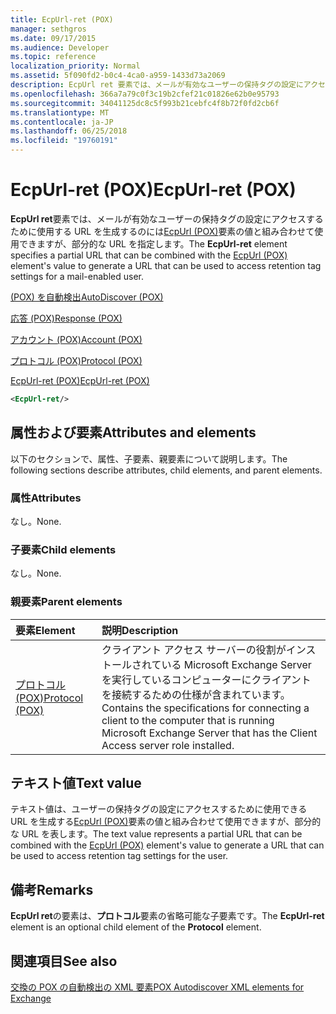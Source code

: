 ```yaml
---
title: EcpUrl-ret (POX)
manager: sethgros
ms.date: 09/17/2015
ms.audience: Developer
ms.topic: reference
localization_priority: Normal
ms.assetid: 5f090fd2-b0c4-4ca0-a959-1433d73a2069
description: EcpUrl ret 要素では、メールが有効なユーザーの保持タグの設定にアクセスするために使用する URL を生成するのには EcpUrl (POX) 要素の値と組み合わせて使用できますが、部分的な URL を指定します。
ms.openlocfilehash: 366a7a79c0f3c19b2cfef21c01826e62b0e95793
ms.sourcegitcommit: 34041125dc8c5f993b21cebfc4f8b72f0fd2cb6f
ms.translationtype: MT
ms.contentlocale: ja-JP
ms.lasthandoff: 06/25/2018
ms.locfileid: "19760191"
---
```

# <a name="ecpurl-ret-pox"></a><span data-ttu-id="be333-103">EcpUrl-ret (POX)</span><span class="sxs-lookup"><span data-stu-id="be333-103">EcpUrl-ret (POX)</span></span>

<span data-ttu-id="be333-104">**EcpUrl ret**要素では、メールが有効なユーザーの保持タグの設定にアクセスするために使用する URL を生成するのには[EcpUrl (POX)](ecpurl-pox.md)要素の値と組み合わせて使用できますが、部分的な URL を指定します。</span><span class="sxs-lookup"><span data-stu-id="be333-104">The **EcpUrl-ret** element specifies a partial URL that can be combined with the [EcpUrl (POX)](ecpurl-pox.md) element's value to generate a URL that can be used to access retention tag settings for a mail-enabled user.</span></span> 
  
[<span data-ttu-id="be333-105">(POX) を自動検出</span><span class="sxs-lookup"><span data-stu-id="be333-105">AutoDiscover (POX)</span></span>](autodiscover-pox.md)
  
[<span data-ttu-id="be333-106">応答 (POX)</span><span class="sxs-lookup"><span data-stu-id="be333-106">Response (POX)</span></span>](response-pox.md)
  
[<span data-ttu-id="be333-107">アカウント (POX)</span><span class="sxs-lookup"><span data-stu-id="be333-107">Account (POX)</span></span>](account-pox.md)
  
[<span data-ttu-id="be333-108">プロトコル (POX)</span><span class="sxs-lookup"><span data-stu-id="be333-108">Protocol (POX)</span></span>](protocol-pox.md)
  
[<span data-ttu-id="be333-109">EcpUrl-ret (POX)</span><span class="sxs-lookup"><span data-stu-id="be333-109">EcpUrl-ret (POX)</span></span>](ecpurl-ret-pox.md)
  
```XML
<EcpUrl-ret/>
```

## <a name="attributes-and-elements"></a><span data-ttu-id="be333-110">属性および要素</span><span class="sxs-lookup"><span data-stu-id="be333-110">Attributes and elements</span></span>

<span data-ttu-id="be333-111">以下のセクションで、属性、子要素、親要素について説明します。</span><span class="sxs-lookup"><span data-stu-id="be333-111">The following sections describe attributes, child elements, and parent elements.</span></span>
  
### <a name="attributes"></a><span data-ttu-id="be333-112">属性</span><span class="sxs-lookup"><span data-stu-id="be333-112">Attributes</span></span>

<span data-ttu-id="be333-113">なし。</span><span class="sxs-lookup"><span data-stu-id="be333-113">None.</span></span>
  
### <a name="child-elements"></a><span data-ttu-id="be333-114">子要素</span><span class="sxs-lookup"><span data-stu-id="be333-114">Child elements</span></span>

<span data-ttu-id="be333-115">なし。</span><span class="sxs-lookup"><span data-stu-id="be333-115">None.</span></span>
  
### <a name="parent-elements"></a><span data-ttu-id="be333-116">親要素</span><span class="sxs-lookup"><span data-stu-id="be333-116">Parent elements</span></span>

|<span data-ttu-id="be333-117">**要素**</span><span class="sxs-lookup"><span data-stu-id="be333-117">**Element**</span></span>|<span data-ttu-id="be333-118">**説明**</span><span class="sxs-lookup"><span data-stu-id="be333-118">**Description**</span></span>|
|:-----|:-----|
|[<span data-ttu-id="be333-119">プロトコル (POX)</span><span class="sxs-lookup"><span data-stu-id="be333-119">Protocol (POX)</span></span>](protocol-pox.md) <br/> |<span data-ttu-id="be333-120">クライアント アクセス サーバーの役割がインストールされている Microsoft Exchange Server を実行しているコンピューターにクライアントを接続するための仕様が含まれています。</span><span class="sxs-lookup"><span data-stu-id="be333-120">Contains the specifications for connecting a client to the computer that is running Microsoft Exchange Server that has the Client Access server role installed.</span></span>  <br/> |
   
## <a name="text-value"></a><span data-ttu-id="be333-121">テキスト値</span><span class="sxs-lookup"><span data-stu-id="be333-121">Text value</span></span>

<span data-ttu-id="be333-122">テキスト値は、ユーザーの保持タグの設定にアクセスするために使用できる URL を生成する[EcpUrl (POX)](ecpurl-pox.md)要素の値と組み合わせて使用できますが、部分的な URL を表します。</span><span class="sxs-lookup"><span data-stu-id="be333-122">The text value represents a partial URL that can be combined with the [EcpUrl (POX)](ecpurl-pox.md) element's value to generate a URL that can be used to access retention tag settings for the user.</span></span> 
  
## <a name="remarks"></a><span data-ttu-id="be333-123">備考</span><span class="sxs-lookup"><span data-stu-id="be333-123">Remarks</span></span>

<span data-ttu-id="be333-124">**EcpUrl ret**の要素は、**プロトコル**要素の省略可能な子要素です。</span><span class="sxs-lookup"><span data-stu-id="be333-124">The **EcpUrl-ret** element is an optional child element of the **Protocol** element.</span></span> 
  
## <a name="see-also"></a><span data-ttu-id="be333-125">関連項目</span><span class="sxs-lookup"><span data-stu-id="be333-125">See also</span></span>



[<span data-ttu-id="be333-126">交換の POX の自動検出の XML 要素</span><span class="sxs-lookup"><span data-stu-id="be333-126">POX Autodiscover XML elements for Exchange</span></span>](pox-autodiscover-xml-elements-for-exchange.md)

